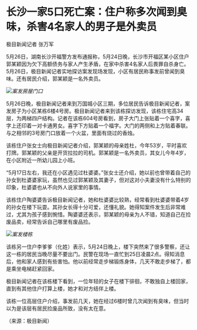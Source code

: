 # 长沙一家5口死亡案：住户称多次闻到臭味，杀害4名家人的男子是外卖员

极目新闻记者 张万军

5月26日，湖南长沙开福警方发布通报称，5月24日晚，长沙市开福区某小区住户郭某颖因为欠下高额债务与家人产生矛盾，在家中杀害4名家人后畏罪自杀身亡。5月26日，极目新闻记者实地探访案发现场发现，小区有居民称事发前曾闻到臭味。还有居民介绍，郭某颖是一名外卖员。

![](https://inews.gtimg.com/om_bt/OHtEZ3DYGbowZ6jUINh6bmLG7gP-KKZmMTNBj6mEGesmkAA/1000)_案发房屋门口_

5月26日晚，极目新闻记者来到万国城小区三期，多位居民告诉极目新闻记者，案发房子为小区某栋6楼4号房。极目新闻记者来到该栋探访发现，该栋住宅高34层，为两梯四户结构。记者在该栋604号房看到，房子大门上张贴着一个喜字，喜字上还印着一对卡通男女。喜字下方贴着一个福字。大门的两侧和上方贴着春联。与之相邻的3号房门口放着一个火盆，里面有烧过的香烛。

该栋住户张女士向极目新闻记者介绍，郭某颖的母亲姓杜，今年53岁，平时喜欢打牌。郭某颖的父亲是开货拉拉的司机。郭某颖是一名外卖员，其女儿今年4岁，在小区附近一所幼儿园上小班。

“5月17日左右，我还在小区遇见过杜婆婆。”张女士还介绍，她以前也曾带着自己的孙女到杜婆婆家玩，虽然也见过郭某颖及其妻子，但对这对小夫妻没有什么特别的印象，杜婆婆也从不向外人说家里的事情。

该栋住户陶婆婆告诉极目新闻记者，她和杜婆婆比较熟，经常看到杜婆婆带着4岁的孙女在楼下玩耍。其孙女长得十分可爱，还懂礼貌。她得知案件发生后非常难过，尤其为孩子感到惋惜。陶婆婆还表示，郭某颖的母亲为人不错，知道自己在捡废品卖，经常告诉自己哪里有废品捡。

![](https://inews.gtimg.com/om_bt/OjYJYJhMnaff3vCa_KDE7oDwB_s7pF-XMuPvUZqmQTJikAA/1000)_案发楼栋_

该栋另一住户李爹爹（化姓）表示，5月24日晚上，楼下突然来了很多警察，还让这一栋的居民当晚尽量不要出门。民警在现场一直忙到25日凌晨2点。得知消息后，他和家人感到有些害怕。他以前经常走步梯锻炼身体，几天不敢走步梯了，都是乘坐电梯赶紧回家。

极目新闻记者在该栋楼下看到，一位年轻的女子在楼下徘徊，不敢独自上楼回家，直到有其他住户打算上楼，她才和对方结伴上楼。

该栋一位高层住户介绍，事发前几天，她在经过6楼时曾几次闻到有臭味，但当时以为是该层有居民捡废品所致，没有太在意。

（来源：极目新闻）

